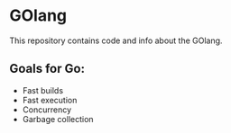 # GOlang

This repository contains code and info about the GOlang.

## Goals for Go:

* Fast builds
* Fast execution
* Concurrency
* Garbage collection